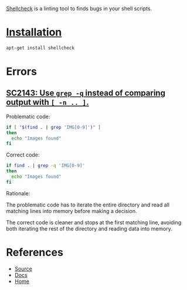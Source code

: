 [Shellcheck](https://www.shellcheck.net/) is a linting tool to finds bugs in your shell scripts.

# [Installation](https://github.com/koalaman/shellcheck#installing)

```bash
apt-get install shellcheck
```

# Errors

## [SC2143: Use `grep -q` instead of comparing output with `[ -n .. ]`.](https://www.shellcheck.net/wiki/SC2143)

Problematic code:

```bash
if [ "$(find . | grep 'IMG[0-9]')" ]
then
  echo "Images found"
fi
```

Correct code:

```bash
if find . | grep -q 'IMG[0-9]'
then
  echo "Images found"
fi
```

Rationale:

The problematic code has to iterate the entire directory and read all matching lines into memory before making a decision.

The correct code is cleaner and stops at the first matching line, avoiding both iterating the rest of the directory and reading data into memory.

# References

- [Source](https://github.com/koalaman/shellcheck)
- [Docs](https://www.shellcheck.net/wiki/Home)
- [Home](https://www.shellcheck.net/)
